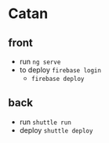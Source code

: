 # Catan

## front

- run `ng serve`
- to deploy `firebase login`
  - `firebase deploy`

## back

- run `shuttle run`
- deploy `shuttle deploy`
